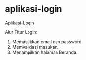 # aplikasi-login
Aplikasi-Login

Alur Fitur Login:
1. Memasukkan email dan password
2. Memvalidasi masukan.
3. Menampilkan halaman Beranda.
